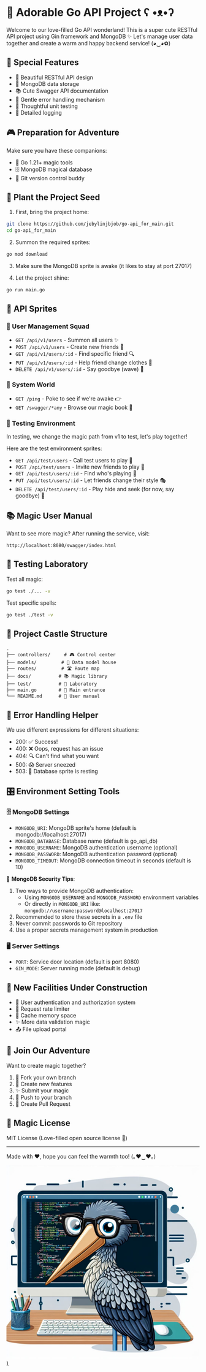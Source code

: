 # 🌈 Adorable Go API Project ʕ •ᴥ•ʔ

Welcome to our love-filled Go API wonderland! This is a super cute RESTful API project using Gin framework and MongoDB ✨
Let's manage user data together and create a warm and happy backend service! (◕‿◕✿)

## 🎨 Special Features

- 🌟 Beautiful RESTful API design
- 🍃 MongoDB data storage
- 📚 Cute Swagger API documentation
- 🎯 Gentle error handling mechanism
- 🧪 Thoughtful unit testing
- 📝 Detailed logging

## 🎮 Preparation for Adventure

Make sure you have these companions:
- 🚀 Go 1.21+ magic tools
- 🗄️ MongoDB magical database
- 🐙 Git version control buddy

## 🌱 Plant the Project Seed

1. First, bring the project home:
```bash
git clone https://github.com/jebylinjbjob/go-api_for_main.git
cd go-api_for_main
```

2. Summon the required sprites:
```bash
go mod download
```

3. Make sure the MongoDB sprite is awake (it likes to stay at port 27017)

4. Let the project shine:
```bash
go run main.go
```

## 🎯 API Sprites

### 👥 User Management Squad
- `GET /api/v1/users` - Summon all users ✨
- `POST /api/v1/users` - Create new friends 🎉
- `GET /api/v1/users/:id` - Find specific friend 🔍
- `PUT /api/v1/users/:id` - Help friend change clothes 👕
- `DELETE /api/v1/users/:id` - Say goodbye (wave) 👋

### 🎪 System World
- `GET /ping` - Poke to see if we're awake 👉
- `GET /swagger/*any` - Browse our magic book 📖

### 🧪 Testing Environment

In testing, we change the magic path from v1 to test, let's play together!

Here are the test environment sprites:
- `GET /api/test/users` - Call test users to play 🎈
- `POST /api/test/users` - Invite new friends to play 🎪
- `GET /api/test/users/:id` - Find who's playing 🔮
- `PUT /api/test/users/:id` - Let friends change their style 🎭
- `DELETE /api/test/users/:id` - Play hide and seek (for now, say goodbye) 🎪


## 📚 Magic User Manual

Want to see more magic? After running the service, visit:
```
http://localhost:8080/swagger/index.html
```

## 🧪 Testing Laboratory

Test all magic:
```bash
go test ./... -v
```

Test specific spells:
```bash
go test ./test -v
```

## 🏰 Project Castle Structure

```
.
├── controllers/     # 🎮 Control center
├── models/         # 📝 Data model house
├── routes/         # 🛣️ Route map
├── docs/          # 📚 Magic library
├── test/          # 🧪 Laboratory
├── main.go        # 🎯 Main entrance
└── README.md      # 📖 User manual
```

## 🎨 Error Handling Helper

We use different expressions for different situations:

- 200: ✅ Success!
- 400: ❌ Oops, request has an issue
- 404: 🔍 Can't find what you want
- 500: 😱 Server sneezed
- 503: 🏥 Database sprite is resting

## 🎛️ Environment Setting Tools

### 🗄️ MongoDB Settings
- `MONGODB_URI`: MongoDB sprite's home (default is mongodb://localhost:27017)
- `MONGODB_DATABASE`: Database name (default is go_api_db)
- `MONGODB_USERNAME`: MongoDB authentication username (optional)
- `MONGODB_PASSWORD`: MongoDB authentication password (optional)
- `MONGODB_TIMEOUT`: MongoDB connection timeout in seconds (default is 10)

💫 **MongoDB Security Tips**:
1. Two ways to provide MongoDB authentication:
   - Using `MONGODB_USERNAME` and `MONGODB_PASSWORD` environment variables
   - Or directly in `MONGODB_URI` like: `mongodb://username:password@localhost:27017`
2. Recommended to store these secrets in a `.env` file
3. Never commit passwords to Git repository
4. Use a proper secrets management system in production

### 🖥️ Server Settings
- `PORT`: Service door location (default is port 8080)
- `GIN_MODE`: Server running mode (default is debug)

## 🚧 New Facilities Under Construction

- 🔐 User authentication and authorization system
- 🚦 Request rate limiter
- 💾 Cache memory space
- ✨ More data validation magic
- 📤 File upload portal

## 🌟 Join Our Adventure

Want to create magic together?

1. 🍴 Fork your own branch
2. 🌱 Create new features
3. ✨ Submit your magic
4. 🚀 Push to your branch
5. 🎉 Create Pull Request

## 📜 Magic License

MIT License (Love-filled open source license 💝)

---
Made with ❤️, hope you can feel the warmth too! (｡♥‿♥｡) 


[![image](https://github.com/jebylinjbjob/go-api_for_main/blob/main/ICON.jpeg))](https://github.com/jebylinjbjob/go-api_for_main/blob/main/ICON.jpeg)
